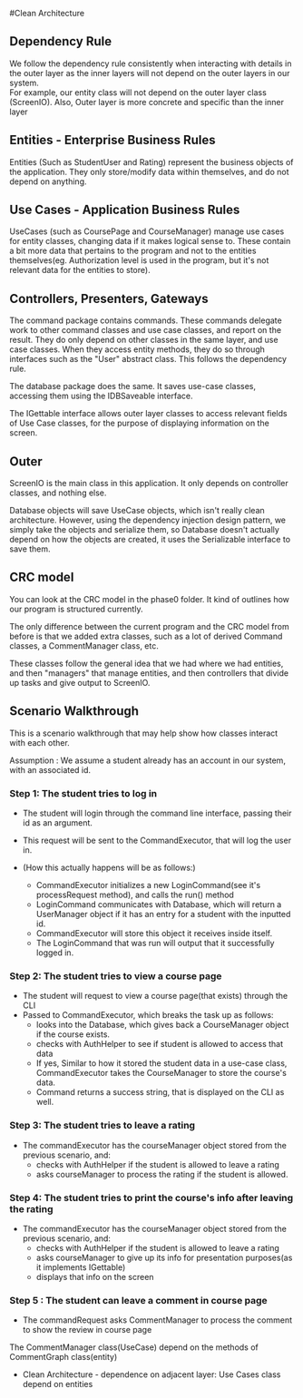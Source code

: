 #Clean Architecture

## Dependency Rule
We follow the dependency rule consistently when interacting with details in the outer layer as the inner layers will not depend on the outer layers in our system.  
For example, our entity class will not depend on the outer layer class (ScreenIO). Also, Outer layer is more concrete and specific than the inner layer

## Entities - Enterprise Business Rules
Entities (Such as StudentUser and Rating) represent the business objects of the application. They only store/modify data within themselves, and do not depend on anything.

## Use Cases - Application Business Rules 
UseCases (such as CoursePage and CourseManager) manage use cases for entity classes, changing data if it makes logical sense to.
These contain a bit more data that pertains to the program and not to the entities themselves(eg. Authorization level is used in the program,
but it's not relevant data for the entities to store).

## Controllers, Presenters, Gateways
The command package contains commands. These commands delegate work to other command classes and use case classes, and report on the result.
They do only depend on other classes in the same layer, and use case classes.
When they access entity methods, they do so through interfaces such as the "User" abstract class. This follows the dependency rule.

The database package does the same. It saves use-case classes, accessing them using the IDBSaveable interface.

The IGettable interface allows outer layer classes to access relevant fields of Use Case classes, for the purpose of displaying
information on the screen.

## Outer
ScreenIO is the main class in this application. It only depends on controller classes, and nothing else.

Database objects will save UseCase objects, which isn't really clean architecture. However, using the
dependency injection design pattern, we simply take the objects and serialize them, so Database doesn't actually
depend on how the objects are created, it uses the Serializable interface to save them.

## CRC model

You can look at the CRC model in the phase0 folder. It kind of outlines how our program is structured currently.

The only difference between the current program and the CRC model from before is that we added extra classes,
such as a lot of derived Command classes, a CommentManager class, etc.

These classes follow the general idea that we had where we had entities, and then "managers" that manage entities,
and then controllers that divide up tasks and give output to ScreenIO.

## Scenario Walkthrough

This is a scenario walkthrough that may help show how classes interact with each other.

Assumption : We assume a student already has an account in our system, with an associated id.

### Step 1: The student tries to log in
- The student will login through the command line interface, passing their id as an argument.
- This request will be sent to the CommandExecutor, that will log the user in.

- (How this actually happens will be as follows:)
  - CommandExecutor initializes a new LoginCommand(see it's processRequest method), and calls the run() method
  - LoginCommand communicates with Database, which will return a UserManager object if it has an entry for a student with the inputted id.
  - CommandExecutor will store this object it receives inside itself.
  - The LoginCommand that was run will output that it successfully logged in.

### Step 2: The student tries to view a course page
- The student will request to view a course page(that exists) through the CLI
- Passed to CommandExecutor, which breaks the task up as follows:
  - looks into the Database, which gives back a CourseManager object if the course exists.
  - checks with AuthHelper to see if student is allowed to access that data
  - If yes, Similar to how it stored the student data in a use-case class, CommandExecutor takes the CourseManager to store the course's data.
  - Command returns a success string, that is displayed on the CLI as well.

### Step 3: The student tries to leave a rating
- The commandExecutor has the courseManager object stored from the previous scenario, and:
  - checks with AuthHelper if the student is allowed to leave a rating
  - asks courseManager to process the rating if the student is allowed.

### Step 4: The student tries to print the course's info after leaving the rating
- The commandExecutor has the courseManager object stored from the previous scenario, and:
  - checks with AuthHelper if the student is allowed to leave a rating
  - asks courseManager to give up its info for presentation purposes(as it implements IGettable)
  - displays that info on the screen

### Step 5 : The student can leave a comment in course page
- The commandRequest asks CommentManager to process the comment to show the review in course page

The CommentManager class(UseCase) depend on the methods of CommentGraph class(entity)
- Clean Architecture - dependence on adjacent layer: Use Cases class depend on entities 

